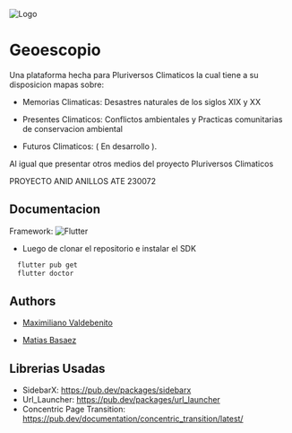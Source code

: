 
![Logo](https://pluriversosclimaticos.cl/wp-content/uploads/2024/07/e-300x300.png)
# Geoescopio

Una plataforma hecha para Pluriversos Climaticos la cual tiene a su disposicion mapas sobre:

* Memorias Climaticas: Desastres naturales de los  siglos XIX y XX 

* Presentes Climaticos: Conflictos ambientales y Practicas comunitarias de conservacion ambiental

* Futuros Climaticos: ( En desarrollo ).

Al igual que presentar otros medios del proyecto Pluriversos Climaticos 

PROYECTO ANID ANILLOS ATE 230072  




## Documentacion

Framework: ![Flutter](https://encrypted-tbn0.gstatic.com/images?q=tbn:ANd9GcThi76QGMwNCJb4tmU5OZyZkyTT11F-Pewy0w&s)

* Luego de clonar el repositorio e instalar el SDK

```bash
  flutter pub get
  flutter doctor
```




## Authors

- [Maximiliano Valdebenito](https://www.github.com/Zycky)

- [Matias Basaez](https://www.github.com/Smooth2044)


## Librerias Usadas

* SidebarX: https://pub.dev/packages/sidebarx
* Url_Launcher: https://pub.dev/packages/url_launcher
* Concentric Page Transition: https://pub.dev/documentation/concentric_transition/latest/
